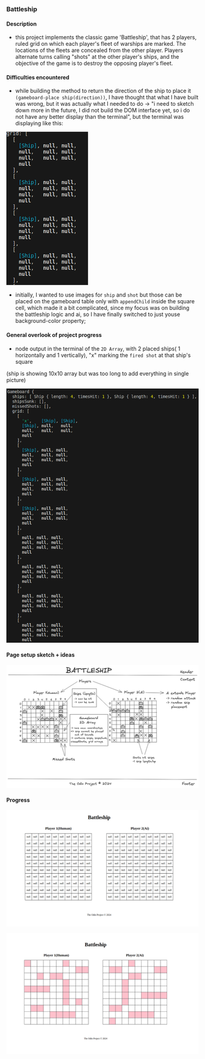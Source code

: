 ### Battleship

#### Description
- this project implements the classic game 'Battleship', that has 2 players, ruled grid on which each player's fleet of warships are marked. The locations of the fleets are concealed from the other player. Players alternate turns calling "shots" at the other player's ships, and the objective of the game is to destroy the opposing player's fleet.

#### Difficulties encountered
- while building the method to return the direction of the ship to place it `(gameboard-place ship(direction))`, I have thought that what I have built was wrong, but it was actually what I needed to do -> "i need to sketch down more in the future, I did not build the DOM interface yet, so i do not have any better display than the terminal", but the terminal was displaying like this:

![Alt text](image.png)

- initially, I wanted to use images for `ship` and `shot` but those can be placed on the gameboard table only with `appendChild` inside the square cell, which made it a bit complicated, since my focus was on building the battleship logic and ai, so I have finally switched to just youse background-color property;


#### General overlook of project progress

- node output in the terminal of the `2D Array`, with 2 placed ships( 1 horizontally and 1 vertically), "x" marking the `fired shot` at that ship's square

(ship is showing 10x10 array but was too long to add everything in single picture)

![Alt text](image-1.png)

#### Page setup sketch + ideas

![Alt text](image-4.png)

#### Progress

![Alt text](image-2.png)

![Alt text](image-5.png)